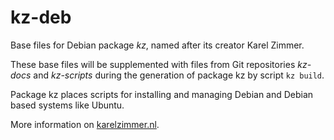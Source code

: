 # kz-deb

Base files for Debian package *kz*, named after its creator Karel Zimmer.

These base files will be supplemented with files from Git repositories *kz-docs* and *kz-scripts* during the generation of package kz by script `kz build`.

Package kz places scripts for installing and managing Debian and Debian based systems like Ubuntu.

More information on [karelzimmer.nl](https://karelzimmer.nl).
